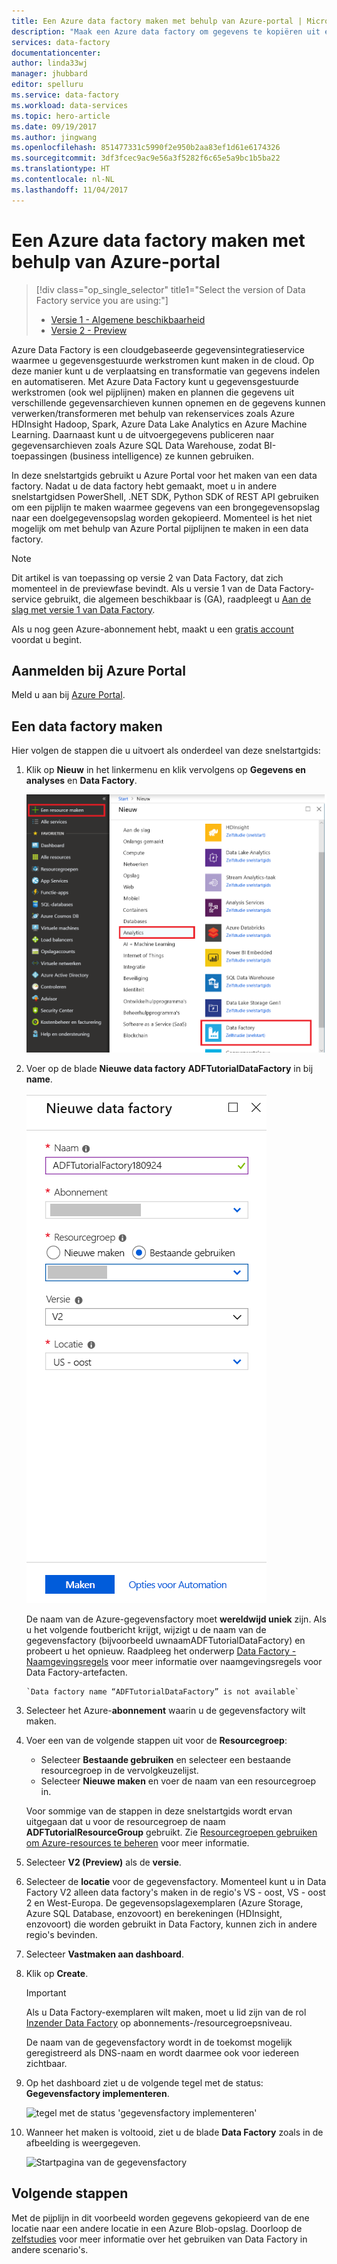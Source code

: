 ```yaml
---
title: Een Azure data factory maken met behulp van Azure-portal | Microsoft Docs
description: "Maak een Azure data factory om gegevens te kopiëren uit een cloudgegevensopslag (Azure Blob Storage) naar een andere cloudgegevensopslag (Azure SQL0database)."
services: data-factory
documentationcenter: 
author: linda33wj
manager: jhubbard
editor: spelluru
ms.service: data-factory
ms.workload: data-services
ms.topic: hero-article
ms.date: 09/19/2017
ms.author: jingwang
ms.openlocfilehash: 851477331c5990f2e950b2aa83ef1d61e6174326
ms.sourcegitcommit: 3df3fcec9ac9e56a3f5282f6c65e5a9bc1b5ba22
ms.translationtype: HT
ms.contentlocale: nl-NL
ms.lasthandoff: 11/04/2017
---
```

# <a name="create-a-data-factory-using-the-azure-portal"></a>Een Azure data factory maken met behulp van Azure-portal
> [!div class="op_single_selector" title1="Select the version of Data Factory service you are using:"]
> * [Versie 1 - Algemene beschikbaarheid](v1/data-factory-copy-data-from-azure-blob-storage-to-sql-database.md)
> * [Versie 2 - Preview](quickstart-create-data-factory-portal.md)

Azure Data Factory is een cloudgebaseerde gegevensintegratieservice waarmee u gegevensgestuurde werkstromen kunt maken in de cloud. Op deze manier kunt u de verplaatsing en transformatie van gegevens indelen en automatiseren. Met Azure Data Factory kunt u gegevensgestuurde werkstromen (ook wel pijplijnen) maken en plannen die gegevens uit verschillende gegevensarchieven kunnen opnemen en de gegevens kunnen verwerken/transformeren met behulp van rekenservices zoals Azure HDInsight Hadoop, Spark, Azure Data Lake Analytics en Azure Machine Learning. Daarnaast kunt u de uitvoergegevens publiceren naar gegevensarchieven zoals Azure SQL Data Warehouse, zodat BI-toepassingen (business intelligence) ze kunnen gebruiken. 

In deze snelstartgids gebruikt u Azure Portal voor het maken van een data factory. Nadat u de data factory hebt gemaakt, moet u in andere snelstartgidsen PowerShell, .NET SDK, Python SDK of REST API gebruiken om een pijplijn te maken waarmee gegevens van een brongegevensopslag naar een doelgegevensopslag worden gekopieerd. Momenteel is het niet mogelijk om met behulp van Azure Portal pijplijnen te maken in een data factory.

> [!NOTE]
> Dit artikel is van toepassing op versie 2 van Data Factory, dat zich momenteel in de previewfase bevindt. Als u versie 1 van de Data Factory-service gebruikt, die algemeen beschikbaar is (GA), raadpleegt u [Aan de slag met versie 1 van Data Factory](v1/data-factory-copy-data-from-azure-blob-storage-to-sql-database.md).

Als u nog geen Azure-abonnement hebt, maakt u een [gratis account](https://azure.microsoft.com/free/) voordat u begint.

## <a name="log-in-to-the-azure-portal"></a>Aanmelden bij Azure Portal
Meld u aan bij [Azure Portal](https://portal.azure.com/).

## <a name="create-a-data-factory"></a>Een data factory maken
Hier volgen de stappen die u uitvoert als onderdeel van deze snelstartgids:
1. Klik op **Nieuw** in het linkermenu en klik vervolgens op **Gegevens en analyses** en **Data Factory**. 
   
   ![Nieuw -> DataFactory](./media/quickstart-create-data-factory-portal/new-azure-data-factory-menu.png)
2. Voer op de blade **Nieuwe data factory** **ADFTutorialDataFactory** in bij **name**. 
      
     ![Blade voor een nieuwe gegevensfactory](./media/quickstart-create-data-factory-portal/new-azure-data-factory.png)
 
   De naam van de Azure-gegevensfactory moet **wereldwijd uniek** zijn. Als u het volgende foutbericht krijgt, wijzigt u de naam van de gegevensfactory (bijvoorbeeld uwnaamADFTutorialDataFactory) en probeert u het opnieuw. Raadpleeg het onderwerp [Data Factory - Naamgevingsregels](naming-rules.md) voor meer informatie over naamgevingsregels voor Data Factory-artefacten.
  
       `Data factory name “ADFTutorialDataFactory” is not available`
3. Selecteer het Azure-**abonnement** waarin u de gegevensfactory wilt maken. 
4. Voer een van de volgende stappen uit voor de **Resourcegroep**:
     
      - Selecteer **Bestaande gebruiken** en selecteer een bestaande resourcegroep in de vervolgkeuzelijst. 
      - Selecteer **Nieuwe maken** en voer de naam van een resourcegroep in.   
         
      Voor sommige van de stappen in deze snelstartgids wordt ervan uitgegaan dat u voor de resourcegroep de naam **ADFTutorialResourceGroup** gebruikt. Zie [Resourcegroepen gebruiken om Azure-resources te beheren](../azure-resource-manager/resource-group-overview.md) voor meer informatie.  
4. Selecteer **V2 (Preview)** als de **versie**.
5. Selecteer de **locatie** voor de gegevensfactory. Momenteel kunt u in Data Factory V2 alleen data factory's maken in de regio's VS - oost, VS - oost 2 en West-Europa. De gegevensopslagexemplaren (Azure Storage, Azure SQL Database, enzovoort) en berekeningen (HDInsight, enzovoort) die worden gebruikt in Data Factory, kunnen zich in andere regio's bevinden.
6. Selecteer **Vastmaken aan dashboard**.     
7. Klik op **Create**.
      
      > [!IMPORTANT]
      > Als u Data Factory-exemplaren wilt maken, moet u lid zijn van de rol [Inzender Data Factory](../active-directory/role-based-access-built-in-roles.md#data-factory-contributor) op abonnements-/resourcegroepsniveau.
      > 
      > De naam van de gegevensfactory wordt in de toekomst mogelijk geregistreerd als DNS-naam en wordt daarmee ook voor iedereen zichtbaar.             
3. Op het dashboard ziet u de volgende tegel met de status: **Gegevensfactory implementeren**. 

    ![tegel met de status 'gegevensfactory implementeren'](media//quickstart-create-data-factory-portal/deploying-data-factory.png)
1. Wanneer het maken is voltooid, ziet u de blade **Data Factory** zoals in de afbeelding is weergegeven.
   
   ![Startpagina van de gegevensfactory](./media/quickstart-create-data-factory-portal/data-factory-home-page.png)


## <a name="next-steps"></a>Volgende stappen
Met de pijplijn in dit voorbeeld worden gegevens gekopieerd van de ene locatie naar een andere locatie in een Azure Blob-opslag. Doorloop de [zelfstudies](tutorial-copy-data-dot-net.md) voor meer informatie over het gebruiken van Data Factory in andere scenario's. 